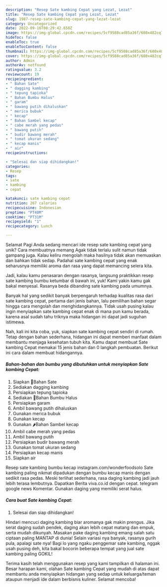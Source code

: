 ```yaml
---
description: "Resep Sate kambing Cepat yang Lezat, Lezat"
title: "Resep Sate kambing Cepat yang Lezat, Lezat"
slug: 1987-resep-sate-kambing-cepat-yang-lezat-lezat
category: Uncategorized
date: 2022-09-16T08:29:42.658Z
image: https://img-global.cpcdn.com/recipes/5cf9588cad85a36f/680x482cq70/sate-kambing-cepat-foto-resep-utama.jpg
hideToc: false
enableToc: true
enableTocContent: false
thumbnail: https://img-global.cpcdn.com/recipes/5cf9588cad85a36f/680x482cq70/sate-kambing-cepat-foto-resep-utama.jpg
cover: https://img-global.cpcdn.com/recipes/5cf9588cad85a36f/680x482cq70/sate-kambing-cepat-foto-resep-utama.jpg
author: Admin
authorAv: notfound
ratingvalue: 3.2
reviewcount: 19
recipeingredient:
- " Bahan Sate"
- " dagging kambing"
- " tepung tapioka"
- " Bahan Bumbu Halus"
- " garam"
- " bawang putih dihaluskan"
- " merica bubuk"
- " kecap"
- " Bahan Sambel kecap"
- " cabe merah yang pedas"
- " bawang putih"
- " budir bawang merah"
- " tomat ukuran sedang"
- " kecap manis"
- " air"
recipeinstructions:

- "Selesai dan siap dihidangkan!"
categories:
- Resep
tags:
- sate
- kambing
- cepat

katakunci: sate kambing cepat 
nutrition: 267 calories
recipecuisine: Indonesian
preptime: "PT40M"
cooktime: "PT31M"
recipeyield: "1"
recipecategory: Lunch

---
```



Selamat Pagi Anda sedang mencari ide resep sate kambing cepat yang unik? Cara membuatnya memang Agak tidak terlalu sulit namun tidak gampang juga. Kalau keliru mengolah maka hasilnya tidak akan memuaskan dan bahkan tidak sedap. Padahal sate kambing cepat yang enak seharusnya memiliki aroma dan rasa yang dapat memancing selera kita.


Jadi, kalau kamu penasaran dengan rasanya, langsung praktikkan resep sate kambing bumbu ketumbar di bawah ini, yuk! Kami yakin kamu gak bakal menyesal. Rasanya beda dibanding sate kambing pada umumnya.

Banyak hal yang sedikit banyak berpengaruh terhadap kualitas rasa dari sate kambing cepat, pertama dari jenis bahan, lalu pemilihan bahan segar hingga cara mengolah dan menghidangkannya. Tidak usah pusing kalau ingin menyiapkan sate kambing cepat enak di mana pun kamu berada, karena asal sudah tahu triknya maka hidangan ini dapat jadi suguhan istimewa.


Nah, kali ini kita coba, yuk, siapkan sate kambing cepat sendiri di rumah. Tetap dengan bahan sederhana, hidangan ini dapat memberi manfaat dalam membantu menjaga kesehatan tubuh kita. Kamu dapat membuat Sate kambing Cepat memakai 15 jenis bahan dan 0 langkah pembuatan. Berikut ini cara dalam membuat hidangannya.

<!--inarticleads1-->

##### Bahan-bahan dan bumbu yang dibutuhkan untuk menyiapkan Sate kambing Cepat:

1. Siapkan  🍡Bahan Sate
1. Sediakan  dagging kambing
1. Persiapkan  tepung tapioka
1. Sediakan  🌰Bahan Bumbu Halus
1. Persiapkan  garam
1. Ambil  bawang putih dihaluskan
1. Gunakan  merica bubuk
1. Gunakan  kecap
1. Gunakan  🌶Bahan Sambel kecap
1. Ambil  cabe merah yang pedas
1. Ambil  bawang putih
1. Persiapkan  budir bawang merah
1. Gunakan  tomat ukuran sedang
1. Persiapkan  kecap manis
1. Siapkan  air


Resep sate kambing bumbu kecap instagram.com/wonderfoodsolo Sate kambing paling nikmat dipadukan dengan bumbu kecap manis dengan sedikit rasa pedas. Meski terlihat sederhana, rasa daging kambing jadi jauh lebih terasa lembutnya. Dapatkan Berita viva.co.id dengan cepat. telegram google news Komentar. Gunakan daging yang memiliki serat halus. 

<!--inarticleads2-->

##### Cara buat Sate kambing Cepat:


1. Selesai dan siap dihidangkan!

Hindari mencuci daging kambing biar aromanya gak makin prengus. Jika serat daging sudah pendek, daging akan lebih cepat matang dan empuk, serta mudah dikunyah. Masakan pake daging kambing emang salah satu ciptaan paling MANTAP di dunia! Selain variasi nya banyak, rasanya gurih pula, apalagi sate nya! Bagi lo yang ngaku penggemar sate kambing, nggak usah pusing deh, kita bakal bocorin beberapa tempat yang jual sate kambing paling GOKIL! 

Terima kasih telah menggunakan resep yang kami tampilkan di halaman ini. Besar harapan kami, olahan Sate kambing Cepat yang mudah di atas dapat membantu anda menyiapkan hidangan yang sedap untuk keluarga/teman ataupun menjadi ide dalam berbisnis kuliner. Selamat mencoba!
